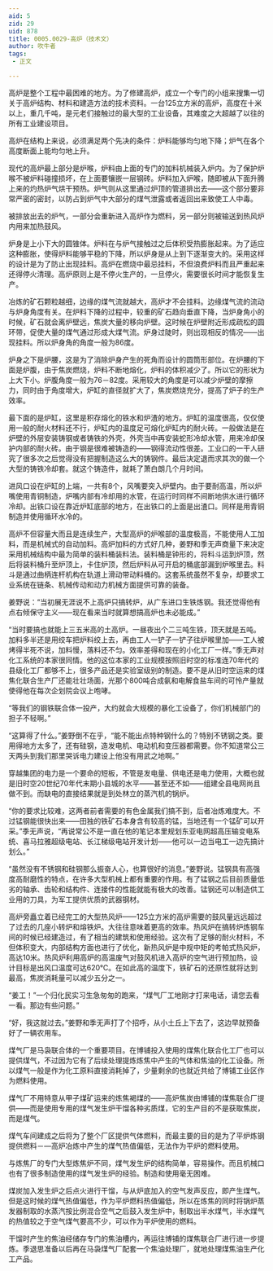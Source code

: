 ```yaml
---
aid: 5
zid: 29
uid: 878
title: 0005.0029-高炉（技术文）
author: 吹牛者
tags: 
 - 正文

---
```




  高炉是整个工程中最困难的地方。为了修建高炉，成立一个专门的小组来搜集一切关于高炉结构、材料和建造方法的技术资料。一台125立方米的高炉，高度在十米以上，重几千吨，是元老们接触过的最大型的工业设备，其难度之大超越了以往的所有工业建设项目。

  高炉在结构上来说，必须满足两个先决的条件：炉料能够均匀地下降；炉气在各个高度断面上能均匀地上升。

  现代的高炉最上部分是炉喉，炉料由上面的专门的加料机械装入炉内。为了保护炉喉不被炉料碰撞损坏，在上面要镶嵌一层钢砖。炉料加入炉喉，随即被从下面升腾上来的灼热炉气烘干预热。炉气则从这里通过炉顶的管道排出去——这个部分要非常严密的密封，以防占到炉气中大部分的煤气泄露或者返回出来致使工人中毒。

  被排放出去的炉气，一部分会重新进入高炉作为燃料，另一部分则被输送到热风炉内用来加热鼓风。

  炉身是上小下大的圆锥体。炉料在与炉气接触过之后体积受热膨胀起来。为了适应这种膨胀，使得炉料能够平稳的下降，所以炉身是从上到下逐渐变大的。采用这样的设计是为了防止出现挂料。高炉在燃烧中最忌挂料，不但浪费炉料而且严重起来还得停火清理。高炉原则上是不停火生产的，一旦停火，需要很长时间才能恢复生产。

  冶炼的矿石颗粒越细，边缘的煤气流就越大，高炉才不会挂料。边缘煤气流的流动与炉身角度有关。在炉料下降的过程中，较重的矿石趋向垂直下降，当炉身角小的时候，矿石就会离炉壁远，焦炭大量的移向炉壁。这时候在炉壁附近形成疏松的圆环带，促使大量的煤气通过形成大煤气流。炉身过陡时，则出现相反的情况——出现挂料。所以炉身角的角度一般为86度。

  炉身之下是炉腰，这是为了消除炉身产生的死角而设计的圆筒形部位。在炉腰的下面是炉腹，由于焦炭燃烧，炉料不断地熔化，炉料的体积减少了。所以它的形状为上大下小。炉腹角度一般为76－82度。采用较大的角度是可以减少炉壁的摩擦力，同时由于角度增大，炉缸的直径就扩大了，焦炭燃烧充分，提高了炉子的生产效率。

  最下面的是炉缸，这里是积存熔化的铁水和炉渣的地方。炉缸的温度很高，仅仅使用一般的耐火材料还不行，炉缸内的温度足可熔化炉缸内的耐火砖。一般做法是在炉壁的外层安装铸钢或者铸铁的外壳，外壳当中再安装蛇形冷却水管，用来冷却保护内部的耐火砖。由于钢是很难被铸造的——钢得流动性很差。工业口的一干人研究了很多次之后觉得没有把握制造这么大的铸钢件。最后决定退而求其次的做一个大型的铸铁冷却套。就这个铸造件，就耗了萧白朗几个月时间。

  进风口设在炉缸的上端，一共有8个，风嘴要突入炉壁内。由于要耐高温，所以炉嘴使用青铜制造，炉嘴内部有冷却用的水管，在运行时同样不间断地供水进行循环冷却。出铁口设在靠近炉缸底部的地方，在出铁口的上面是出渣口。同样是用青铜制造并使用循环水冷的。

  高炉不但容量大而且是连续生产，大型高炉的炉喉部的温度极高，不能使用人工加料，而是机械式的自动加料。高炉加料的方式好几种，姜野和季无声商量下来决定采用机械结构中最为简单的装料桶装料法。装料桶是钟形的，将料斗运到炉顶，然后将装料桶升至炉顶上，卡住炉顶，然后炉料从可开启的桶底部漏到炉喉里去。料斗是通过曲柄连杆机构在轨道上滑动带动料桶的。这套系统虽然不复杂，却要求工业系统在链条、机械传动和动力机械方面提供可靠的装备。

  姜野说：“当初展无涯说不上高炉只搞转炉，从广东进口生铁炼钢。我还觉得他有点右倾保守主义——现在看来当时就算想搞高炉也未必能成。”

  “当时要搞也就能上三五米高的土高炉。一昼夜出个二三吨生铁，顶天就是五吨。加料多半还是用绞车把炉料绞上去，再由工人一铲子一铲子往炉喉里加——工人被烤得半死不说，加料慢，落料还不匀。效率差得和现在的小化工厂一样。”季无声对化工系统的本家很同情。他的这位本家的工业规模按照旧时空的标准连70年代的县级化工厂都够不上，很多产品还是实验室级别的制造。要不是从旧时空运来的煤焦化联合生产厂还能壮壮场面，光那个800吨合成氨和电解食盐车间的可怜产量就使得他在每次企划院会议上咆哮。

  “等我们的钢铁联合体一投产，大约就会大规模的暴化工设备了，你们机械部门的担子不轻啊。”

  “这算得了什么。”姜野倒不在乎，“能不能出点特种钢什么的？特别不锈钢之类。要用得地方太多了，还有硅钢，造发电机、电动机和变压器都需要。你不知道常公三天两头到我们那里哭诉电力建设上他没有用武之地啊。”

  穿越集团的电力是一个要命的短板，不管是发电量、供电还是电力使用，大概也就是旧时空20世纪70年代末期小县城的水平——甚至还不如——组建全县电网尚且做不到。而缺电的直接结果就是到处林立的蒸汽机的锅炉。

  “你的要求比较难，这两者前者需要的有色金属我们搞不到，后者冶炼难度大。不过锰钢能很快出来——田独的铁矿石本身含有较高的锰，当地还有一个锰矿可以开采。”季无声说，“再说常公不是一直在他的笔记本里规划东亚电网超高压输变电系统、喜马拉雅超级电站、长江梯级电站开发计划——他可以一边当电工一边先搞计划么。”

  “虽然没有不锈钢和硅钢那么振奋人心，也算很好的消息。”姜野说。锰钢具有高强度高耐磨性的特点，在许多大型机械上都有重要的作用。有了锰钢之后目前质量低劣的轴承、齿轮和结构件、连接件的性能就能有极大的改善。锰钢还可以制造供工业用的刀具，为军工提供优质的武器钢材。

  高炉旁矗立着已经完工的大型热风炉——125立方米的高炉需要的鼓风量远远超过了过去的几座小转炉和熔铁炉。大往往意味着更高的效率。热风炉在搞转炉炼钢车间的时候已经建造过，有了相当的建筑和使用经验。这次有了足够的耐火材料，不但体积变大，内部结构方面也进行了优化，新热风炉是中规中矩的考帕式热风炉，高达10米。热风炉利用高炉的高温废气对鼓风机进入高炉的空气进行预加热，设计目标是出风口温度可达620℃。在如此高的温度下，铁矿石的还原性就将达到最高，焦炭消耗量可以减少五分之一。

  “姜工！”一个归化民实习生急匆匆的跑来，“煤气厂工地刚才打来电话，请您去看一看。那边有些问题。”

  “好，我这就过去。”姜野和季无声打了个招呼，从小土丘上下去了，这边早就预备好了一辆农用车。

  煤气厂是马袅联合体的一个重要项目。在博铺投入使用的煤焦化联合化工厂也可以提供煤气，不过因为它有了后续处理提炼炼焦中产生的气体和焦油的化工设备。所以煤气一般是作为化工原料直接消耗掉了，少量剩余的也就近共给了博铺工业区作为燃料使用。

  煤气厂不用特意从甲子煤矿运来的炼焦褐煤的——高炉焦炭由博铺的煤焦联合厂提供——而是使用专用的煤气发生炉干馏各种劣质煤，它的生产目的不是获取焦炭，而是煤气。

  煤气车间建成之后将为了整个厂区提供气体燃料，而最主要的目的是为了平炉炼钢提供燃料－―高炉冶炼中产生的煤气热值偏低，无法作为平炉的燃料使用。

  与炼焦厂的专门大型炼焦炉不同，煤气发生炉的结构简单，容易操作。而且机械口也有了很多制造使用的煤气发生炉的经验。制造和使用毫无困难。

  煤炭加入发生炉之后点火进行干馏，与从炉底加入的空气发声反应，即产生煤气。但是这时候的煤气热值偏低，作为平炉燃料热值偏低，所以在炼焦的同时将锅炉蒸发器制取的水蒸汽按比例混合空气之后鼓入发生炉中，制取出半水煤气，半水煤气的热值较之于空气煤气要高不少，可以作为平炉使用的燃料。

  干馏时产生的焦油经储存专门的焦油槽内，再运往博铺的煤焦联合厂进行进一步提炼。季退思准备以后再在马袅煤气厂配套一个焦油处理厂，就地处理煤焦油生产化工产品。



